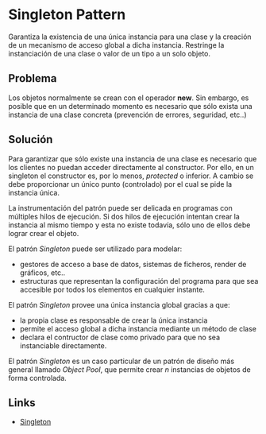 # Singleton Pattern

Garantiza la existencia de una única instancia para una clase y la creación de un mecanismo de acceso global
a dicha instancia. Restringe la instanciación de una clase o valor de un tipo a un solo objeto.

## Problema

Los objetos normalmente se crean con el operador **new**. Sin embargo, es posible que en un determinado momento es
necesario que sólo exista una instancia de una clase concreta (prevención de errores, seguridad, etc..)

## Solución

Para garantizar que sólo existe una instancia de una clase es necesario que los clientes no puedan acceder directamente
al constructor. Por ello, en un singleton el constructor es, por lo menos, <i>protected</i> o inferior. A cambio se
debe proporcionar un único punto (controlado) por el cual se pide la instancia única.

La instrumentación del patrón puede ser delicada en programas con múltiples hilos de ejecución. Si dos hilos de
ejecución intentan crear la instancia al mismo tiempo y esta no existe todavía, sólo uno de ellos debe lograr crear
el objeto.

El patrón *Singleton* puede ser utilizado para modelar:
- gestores de acceso a base de datos, sistemas de ficheros, render de gráficos, etc..
- estructuras que representan la configuración del programa para que sea accesible por todos los elementos en  cualquier instante.
 
El patrón *Singleton* provee una única instancia global gracias a que:
 - la propia clase es responsable de crear la única instancia
 - permite el acceso global a dicha instancia mediante un método de clase
 - declara el contructor de clase como privado para que no sea instanciable directamente.
 
 El patrón <i>Singleton</i> es un caso particular de un patrón de diseño más general llamado *Object Pool*,  que permite 
 crear *n* instancias de objetos de forma controlada.

## Links
* [Singleton](https://es.wikipedia.org/wiki/Singleton#Java)
